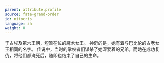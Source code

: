 ```yaml
---
parent: attribute.profile
source: fate-grand-order
id: nitocris
language: zh
weight: 0
---
```


于古埃及第六王朝，短暂在位的魔术女王。
神奇的是，她有着与巴比伦的古老女王相同的名字。
传说中，当时的掌权者们谋杀了她深爱着的兄弟，而她在成功复仇，将他们都淹死后，随即也结束了自己的生命。
